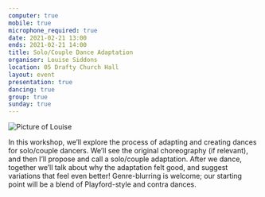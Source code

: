```yaml
---
computer: true
mobile: true
microphone_required: true
date: 2021-02-21 13:00
ends: 2021-02-21 14:00
title: Solo/Couple Dance Adaptation
organiser: Louise Siddons
location: 05 Drafty Church Hall
layout: event
presentation: true
dancing: true
group: true
sunday: true
---
```

![Picture of Louise]({{site.baseurl}}/assets/event_solo.png)

In this workshop, we’ll explore the process of adapting and creating dances for solo/couple dancers. We’ll see the original choreography (if relevant), and then I’ll propose and call a solo/couple adaptation. After we dance, together we’ll talk about why the adaptation felt good, and suggest variations that feel even better! Genre-blurring is welcome; our starting point will be a blend of Playford-style and contra dances.